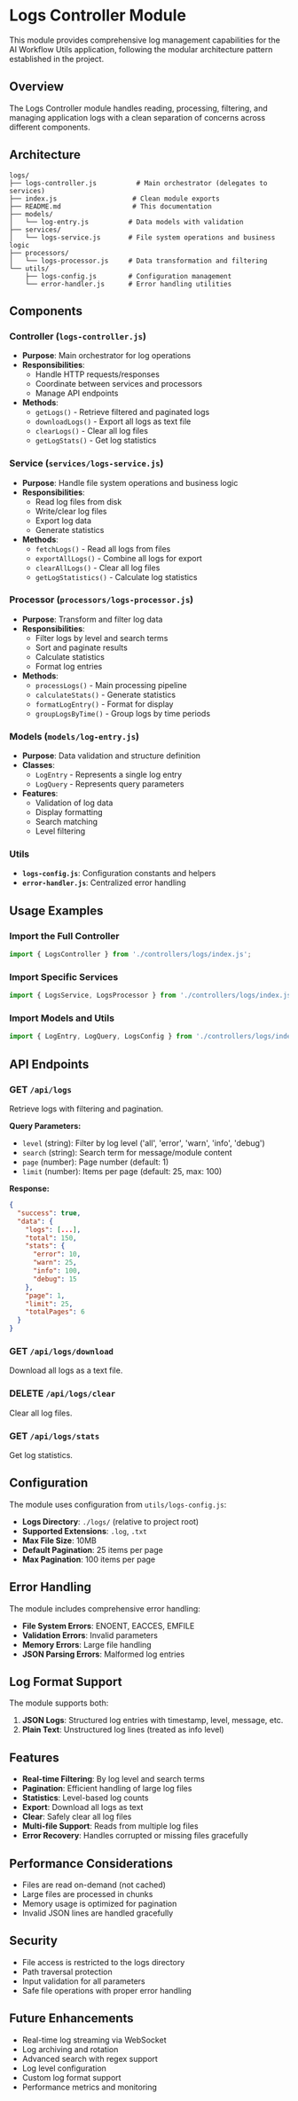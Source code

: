 # Logs Controller Module

This module provides comprehensive log management capabilities for the AI Workflow Utils application, following the modular architecture pattern established in the project.

## Overview

The Logs Controller module handles reading, processing, filtering, and managing application logs with a clean separation of concerns across different components.

## Architecture

```
logs/
├── logs-controller.js          # Main orchestrator (delegates to services)
├── index.js                   # Clean module exports
├── README.md                  # This documentation
├── models/
│   └── log-entry.js          # Data models with validation
├── services/
│   └── logs-service.js       # File system operations and business logic
├── processors/
│   └── logs-processor.js     # Data transformation and filtering
└── utils/
    ├── logs-config.js        # Configuration management
    └── error-handler.js      # Error handling utilities
```

## Components

### Controller (`logs-controller.js`)
- **Purpose**: Main orchestrator for log operations
- **Responsibilities**: 
  - Handle HTTP requests/responses
  - Coordinate between services and processors
  - Manage API endpoints
- **Methods**:
  - `getLogs()` - Retrieve filtered and paginated logs
  - `downloadLogs()` - Export all logs as text file
  - `clearLogs()` - Clear all log files
  - `getLogStats()` - Get log statistics

### Service (`services/logs-service.js`)
- **Purpose**: Handle file system operations and business logic
- **Responsibilities**:
  - Read log files from disk
  - Write/clear log files
  - Export log data
  - Generate statistics
- **Methods**:
  - `fetchLogs()` - Read all logs from files
  - `exportAllLogs()` - Combine all logs for export
  - `clearAllLogs()` - Clear all log files
  - `getLogStatistics()` - Calculate log statistics

### Processor (`processors/logs-processor.js`)
- **Purpose**: Transform and filter log data
- **Responsibilities**:
  - Filter logs by level and search terms
  - Sort and paginate results
  - Calculate statistics
  - Format log entries
- **Methods**:
  - `processLogs()` - Main processing pipeline
  - `calculateStats()` - Generate statistics
  - `formatLogEntry()` - Format for display
  - `groupLogsByTime()` - Group logs by time periods

### Models (`models/log-entry.js`)
- **Purpose**: Data validation and structure definition
- **Classes**:
  - `LogEntry` - Represents a single log entry
  - `LogQuery` - Represents query parameters
- **Features**:
  - Validation of log data
  - Display formatting
  - Search matching
  - Level filtering

### Utils
- **`logs-config.js`**: Configuration constants and helpers
- **`error-handler.js`**: Centralized error handling

## Usage Examples

### Import the Full Controller
```javascript
import { LogsController } from './controllers/logs/index.js';
```

### Import Specific Services
```javascript
import { LogsService, LogsProcessor } from './controllers/logs/index.js';
```

### Import Models and Utils
```javascript
import { LogEntry, LogQuery, LogsConfig } from './controllers/logs/index.js';
```

## API Endpoints

### GET `/api/logs`
Retrieve logs with filtering and pagination.

**Query Parameters:**
- `level` (string): Filter by log level ('all', 'error', 'warn', 'info', 'debug')
- `search` (string): Search term for message/module content
- `page` (number): Page number (default: 1)
- `limit` (number): Items per page (default: 25, max: 100)

**Response:**
```json
{
  "success": true,
  "data": {
    "logs": [...],
    "total": 150,
    "stats": {
      "error": 10,
      "warn": 25,
      "info": 100,
      "debug": 15
    },
    "page": 1,
    "limit": 25,
    "totalPages": 6
  }
}
```

### GET `/api/logs/download`
Download all logs as a text file.

### DELETE `/api/logs/clear`
Clear all log files.

### GET `/api/logs/stats`
Get log statistics.

## Configuration

The module uses configuration from `utils/logs-config.js`:

- **Logs Directory**: `./logs/` (relative to project root)
- **Supported Extensions**: `.log`, `.txt`
- **Max File Size**: 10MB
- **Default Pagination**: 25 items per page
- **Max Pagination**: 100 items per page

## Error Handling

The module includes comprehensive error handling:

- **File System Errors**: ENOENT, EACCES, EMFILE
- **Validation Errors**: Invalid parameters
- **Memory Errors**: Large file handling
- **JSON Parsing Errors**: Malformed log entries

## Log Format Support

The module supports both:
1. **JSON Logs**: Structured log entries with timestamp, level, message, etc.
2. **Plain Text**: Unstructured log lines (treated as info level)

## Features

- **Real-time Filtering**: By log level and search terms
- **Pagination**: Efficient handling of large log files
- **Statistics**: Level-based log counts
- **Export**: Download all logs as text
- **Clear**: Safely clear all log files
- **Multi-file Support**: Reads from multiple log files
- **Error Recovery**: Handles corrupted or missing files gracefully

## Performance Considerations

- Files are read on-demand (not cached)
- Large files are processed in chunks
- Memory usage is optimized for pagination
- Invalid JSON lines are handled gracefully

## Security

- File access is restricted to the logs directory
- Path traversal protection
- Input validation for all parameters
- Safe file operations with proper error handling

## Future Enhancements

- Real-time log streaming via WebSocket
- Log archiving and rotation
- Advanced search with regex support
- Log level configuration
- Custom log format support
- Performance metrics and monitoring
